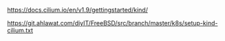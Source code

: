
https://docs.cilium.io/en/v1.9/gettingstarted/kind/


https://git.ahlawat.com/diyIT/FreeBSD/src/branch/master/k8s/setup-kind-cilium.txt

